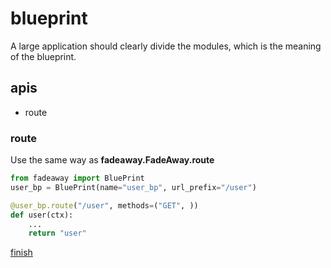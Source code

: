 # blueprint

A large application should clearly divide the modules, which is the meaning of the blueprint.

## apis
- route

### route

Use the same way as **fadeaway.FadeAway.route**

```python
from fadeaway import BluePrint
user_bp = BluePrint(name="user_bp", url_prefix="/user")

@user_bp.route("/user", methods=("GET", ))
def user(ctx):
    ...
    return "user"
```

[finish](https://github.com/cgynb/fadeaway)
